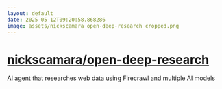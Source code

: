 ```yaml
---
layout: default
date: 2025-05-12T09:20:58.868286
image: assets/nickscamara_open-deep-research_cropped.png
---
```


# [nickscamara/open-deep-research](https://github.com/nickscamara/open-deep-research)

AI agent that researches web data using Firecrawl and multiple AI models
